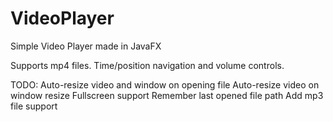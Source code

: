 # VideoPlayer
Simple Video Player made in JavaFX

Supports mp4 files. Time/position navigation and volume controls.

TODO:
Auto-resize video and window on opening file
Auto-resize video on window resize
Fullscreen support
Remember last opened file path
Add mp3 file support
